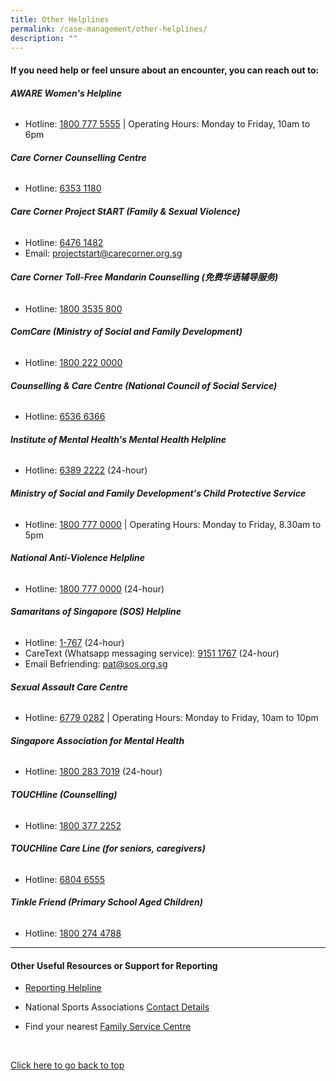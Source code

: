 ```yaml
---
title: Other Helplines
permalink: /case-management/other-helplines/
description: ""
---
```

#### **If you need help or feel unsure about an encounter, you can reach out to:**


  
###### **AWARE Women's Helpline**
* Hotline: [1800 777 5555](tel:18007775555)
| Operating Hours: Monday to Friday, 10am to 6pm


###### **Care Corner Counselling Centre**
* Hotline: [6353 1180](tel:+6563531180)

###### **Care Corner Project StART (Family &amp; Sexual Violence)**
* Hotline: [6476 1482](tel:+6564761482)
* Email: [projectstart@carecorner.org.sg](mailto:projectstart@carecorner.org.sg)

###### **Care Corner Toll-Free Mandarin Counselling (免费华语辅导服务)**
* Hotline: [1800 3535 800](tel:18003535800)

###### **ComCare (Ministry of Social and Family Development)**
* Hotline: [1800 222 0000](tel:18002220000)

###### **Counselling &amp; Care Centre (National Council of Social Service)**
* Hotline: [6536 6366](tel:+6565366366)

###### **Institute of Mental Health's Mental Health Helpline**

* Hotline: [6389 2222](tel:+6563892222) (24-hour)

###### **Ministry of Social and Family Development's Child Protective Service**
* Hotline: [1800 777 0000](tel:18007770000)
| Operating Hours: Monday to Friday, 8.30am to 5pm

###### **National Anti-Violence Helpline**
* Hotline: [1800 777 0000](tel:18007770000) (24-hour)

###### **Samaritans of Singapore (SOS) Helpline**
* Hotline: [1-767](tel:1767) (24-hour)
* CareText (Whatsapp messaging service): [9151 1767](https://wa.me/6591511767) (24-hour)
* Email Befriending: [pat@sos.org.sg](mailto:pat@sos.org.sg)

###### **Sexual Assault Care Centre**
* Hotline: [6779 0282](tel:+6567790282)
| Operating Hours: Monday to Friday, 10am to 10pm

###### **Singapore Association for Mental Health**
* Hotline: [1800 283 7019](tel:18002837019) (24-hour)

###### **TOUCHline (Counselling)**
* Hotline: [1800 377 2252](tel:18003772252)

###### **TOUCHline Care Line (for seniors, caregivers)**
* Hotline: [6804 6555](tel:+6568046555)

###### **Tinkle Friend (Primary School Aged Children)**
* Hotline: [1800 274 4788](tel:18002744788)


---


#### **Other Useful Resources or Support for Reporting**
* [Reporting Helpline](/files/Other%20Useful%20Resources%20for%20Reporting-updated%20Mar%202021.pdf)
* National Sports Associations [Contact Details](https://www.myactivesg.com/Sports/Find-a-National-Sports-Association)

* Find your nearest [Family Service Centre](https://www.msf.gov.sg/our-services/directories)


<br>

[Click here to go back to top](#if-you-need-help-or-feel-unsure-about-an-encounter-you-can-reach-out-to)